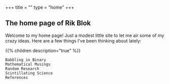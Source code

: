 +++
title = ""
type = "home"
+++

## The home page of Rik Blok

Welcome to my home page! Just a modest little site to let me air some of my crazy ideas.  Here are a few things I've been thinking about lately:

{{% children description="true" %}}

    Babbling in Binary
    Mathematical Musings
    Random Research
    Scintillating Science
    References

